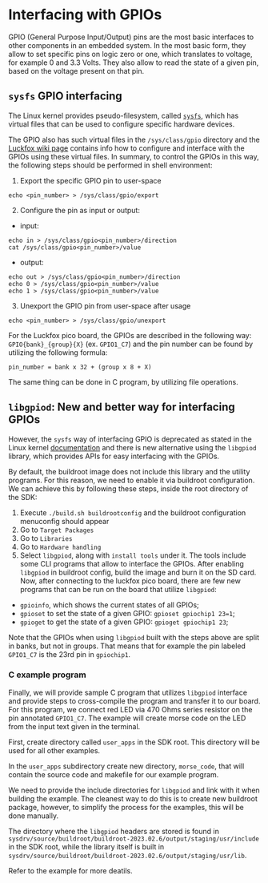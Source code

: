 # Interfacing with GPIOs

GPIO (General Purpose Input/Output) pins are the most basic interfaces to other components in an embedded system.
In the most basic form, they allow to set specific pins on logic zero or one, which translates to voltage, for example 0 and 3.3 Volts.
They also allow to read the state of a given pin, based on the voltage present on that pin.

## `sysfs` GPIO interfacing

The Linux kernel provides pseudo-filesystem, called [`sysfs`](https://en.wikipedia.org/wiki/Sysfs), which has virtual files that can be used to configure specific hardware devices.

The GPIO also has such virtual files in the `/sys/class/gpio` directory and the [Luckfox wiki page](https://wiki.luckfox.com/Luckfox-Pico/Luckfox-Pico-GPIO/) contains info how to configure and interface with the GPIOs using these virtual files.
In summary, to control the GPIOs in this way, the following steps should be performed in shell environment:
1. Export the specific GPIO pin to user-space
```
echo <pin_number> > /sys/class/gpio/export
```
2. Configure the pin as input or output:
- input:
```
echo in > /sys/class/gpio<pin_number>/direction
cat /sys/class/gpio<pin_number>/value
```
- output:
```
echo out > /sys/class/gpio<pin_number>/direction
echo 0 > /sys/class/gpio<pin_number>/value
echo 1 > /sys/class/gpio<pin_number>/value
```
3. Unexport the GPIO pin from user-space after usage
```
echo <pin_number> > /sys/class/gpio/unexport
```

For the Luckfox pico board, the GPIOs are described in the following way: `GPIO{bank}_{group}{X}` (ex. `GPIO1_C7`) and the pin number can be found by utilizing the following formula:
```
pin_number = bank x 32 + (group x 8 + X)
```
The same thing can be done in C program, by utilizing file operations.

## `libgpiod`: New and better way for interfacing GPIOs

However, the `sysfs` way of interfacing GPIO is deprecated as stated in the Linux kernel [documentation](https://www.kernel.org/doc/Documentation/gpio/sysfs.txt) and there is new alternative using the `libgpiod` library, which provides APIs for easy interfacing with the GPIOs.

By default, the buildroot image does not include this library and the utility programs.
For this reason, we need to enable it via buildroot configuration.
We can achieve this by following these steps, inside the root directory of the SDK:
1. Execute `./build.sh buildrootconfig` and the buildroot configuration menuconfig should appear
2. Go to `Target Packages`
3. Go to `Libraries`
4. Go to `Hardware handling`
5. Select `libgpiod`, along with `install tools` under it. The tools include some CLI programs that allow to interface the GPIOs.
After enabling `libgpiod` in buildroot config, build the image and burn it on the SD card.
Now, after connecting to the luckfox pico board, there are few new programs that can be run on the board that utilize `libgpiod`:

- `gpioinfo`, which shows the current states of all GPIOs;
- `gpioset` to set the state of a given GPIO: `gpioset gpiochip1 23=1`;
- `gpioget` to get the state of a given GPIO: `gpioget gpiochip1 23`;

Note that the GPIOs when using `libgpiod` built with the steps above are split in banks, but not in groups.
That means that for example the pin labeled `GPIO1_C7` is the 23rd pin in `gpiochip1`.

### C example program

Finally, we will provide sample C program that utilizes `libgpiod` interface and provide steps to cross-compile the program and transfer it to our board.
For this program, we connect red LED via 470 Ohms series resistor on the pin annotated `GPIO1_C7`.
The example will create morse code on the LED from the input text given in the terminal.

First, create directory called `user_apps` in the SDK root.
This directory will be used for all other examples.

In the `user_apps` subdirectory create new directory, `morse_code`, that will contain the source code and makefile for our example program.

We need to provide the include directories for `libgpiod` and link with it when building the example.
The cleanest way to do this is to create new buildroot package, however, to simplify the process for the examples, this will be done manually.

The directory where the `libgpiod` headers are stored is found in `sysdrv/source/buildroot/buildroot-2023.02.6/output/staging/usr/include` in the SDK root, while the library itself is built in `sysdrv/source/buildroot/buildroot-2023.02.6/output/staging/usr/lib`.

Refer to the example for more deatils.
